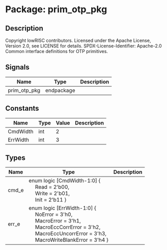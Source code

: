 # Package: prim_otp_pkg

## Description

Copyright lowRISC contributors.
 Licensed under the Apache License, Version 2.0, see LICENSE for details.
 SPDX-License-Identifier: Apache-2.0
 Common interface definitions for OTP primitives.
 

## Signals

| Name         | Type       | Description |
| ------------ | ---------- | ----------- |
| prim_otp_pkg | endpackage |             |
## Constants

| Name     | Type | Value | Description |
| -------- | ---- | ----- | ----------- |
| CmdWidth | int  | 2     |             |
| ErrWidth | int  | 3     |             |
## Types

| Name  | Type                                                                                                                                                                                                                                                                                                                                                                                    | Description |
| ----- | --------------------------------------------------------------------------------------------------------------------------------------------------------------------------------------------------------------------------------------------------------------------------------------------------------------------------------------------------------------------------------------- | ----------- |
| cmd_e | enum logic [CmdWidth-1:0] {<br><span style="padding-left:20px">     Read  = 2'b00,<br><span style="padding-left:20px">     Write = 2'b01,<br><span style="padding-left:20px">     Init  = 2'b11   }                                                                                                                                                                                     |             |
| err_e | enum logic [ErrWidth-1:0] {<br><span style="padding-left:20px">     NoError              = 3'h0,<br><span style="padding-left:20px">     MacroError           = 3'h1,<br><span style="padding-left:20px">     MacroEccCorrError    = 3'h2,<br><span style="padding-left:20px">     MacroEccUncorrError  = 3'h3,<br><span style="padding-left:20px">     MacroWriteBlankError = 3'h4   } |             |
